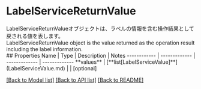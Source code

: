 # LabelServiceReturnValue

<div lang=\"ja\">LabelServiceReturnValueオブジェクトは、ラベルの情報を含む操作結果として戻される値を表します。</div> <div lang=\"en\">LabelServiceReturnValue object is the value returned as the operation result including the label information.</div> 
## Properties
Name | Type | Description | Notes
------------ | ------------- | ------------- | -------------
**values** | [**list[LabelServiceValue]**](LabelServiceValue.md) |  | [optional] 

[[Back to Model list]](../README.md#documentation-for-models) [[Back to API list]](../README.md#documentation-for-api-endpoints) [[Back to README]](../README.md)


